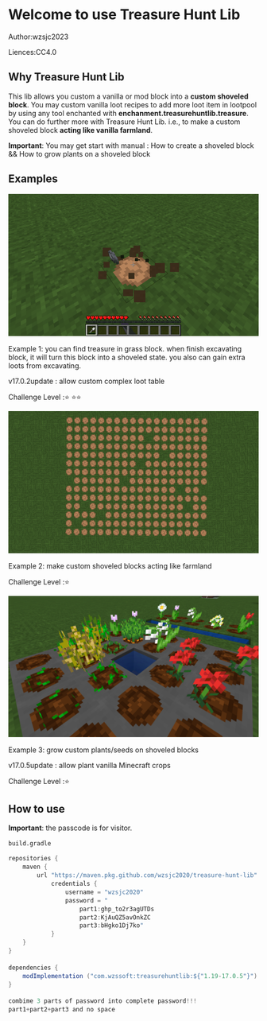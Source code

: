 # Welcome to use Treasure Hunt Lib

Author:wzsjc2023

Liences:CC4.0

## Why Treasure Hunt Lib

This lib allows you custom a vanilla or mod block into a **custom shoveled block**. You may custom vanilla loot recipes to add more loot item in lootpool by using any tool enchanted with **enchanment.treasurehuntlib.treasure**. You can do further more with Treasure Hunt Lib. i.e., to make a custom shoveled block **acting like vanilla farmland**.

**Important**: You may get start with manual : How to create a shoveled block && How to grow plants on a shoveled block



## Examples

![](img/custom_loot_table.gif)

Example 1: you can find treasure in grass block. when finish excavating block, it will turn this block into a shoveled state. you also can gain extra loots from excavating.

v17.0.2update : allow custom complex loot table

Challenge Level ::star: :star::star:



![](img/random_tick.gif)

Example 2: make custom shoveled blocks acting like farmland

Challenge Level ::star: 



![](img/more_crops.png)

Example 3: grow custom plants/seeds on shoveled blocks 

v17.0.5update : allow plant vanilla Minecraft crops

Challenge Level ::star: 



## How to use

**Important**: the passcode is for visitor.

```
build.gradle
```

```java
repositories {
	maven {
		url "https://maven.pkg.github.com/wzsjc2020/treasure-hunt-lib"
            credentials {
                username = "wzsjc2020"
                password = "
                    part1:ghp_to2r3agUTDs
                    part2:KjAuQZ5avOnkZC
                    part3:bHgko1Dj7ko"
            }
	}
}

dependencies {
	modImplementation ("com.wzssoft:treasurehuntlib:${"1.19-17.0.5"}")
}

combime 3 parts of password into complete password!!!
part1+part2+part3 and no space

```





